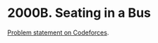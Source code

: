 # 2000B. Seating in a Bus

[Problem statement on Codeforces](https://codeforces.com/problemset/problem/2000/B?locale=en).